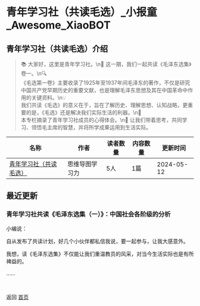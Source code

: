 # 青年学习社（共读毛选）_小报童_Awesome_XiaoBOT

## 青年学习社（共读毛选）介绍
> 📚 大家好，这里是青年学习社。\n📖 这一期，我们一起共读《毛泽东选集》卷一。\n🔍  
《毛选第一卷》主要收录了1925年至1937年间毛泽东的著作，不仅是研究中国共产党早期历史的重要文献，也是理解毛泽东思想及其在中国革命中作用的关键资料。\n💡  
我们共读《毛选》的意义在于，旨在了解历史、理解思想、认知战略，更重要的是，《毛选》还是解决我们实际生活的利器。\n📝  
本专栏摘录了青年学习社成员的心得体会。\n🤔 让我们带着思考，共同学习、领悟毛主席的智慧，并将所学成果运用到生活实际。  
  


|名称|作者|读者数量|内容数量|更新时间|
|---|---|---|---|---|
|[青年学习社（共读毛选）](https://xiaobot.net/p/Xiaomodushu?refer=0b133df9-27dc-423b-8101-639049001c13)|思维导图学习力|5人|1篇|2024-05-12|

## 最近更新
### 青年学习社共读《毛泽东选集（一）》：中国社会各阶级的分析

小编说：

自从发布了共读计划，好几个小伙伴都私信我说，要一起参与，让我大感意外。

我想，读《毛泽东选集》不仅能让我们重温教员的风采，对当今生活实际也是有所裨益的。

......


<a href="https://github.com/Reno9527/awesome-xiaobot" style="color: white; text-decoration: none;">awesome-xiaobot</a>

返回 [首页](../README.md)
